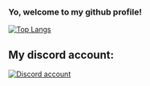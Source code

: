 ### Yo, welcome to my github profile!

[![Top Langs](https://github-readme-stats.vercel.app/api/top-langs/?username=BaBaBoi2222&layout=compact&theme=transparent)](https://github.com/anuraghazra/github-readme-stats)

## My discord account: 
[![Discord account](https://lanyard-profile-readme.vercel.app/api/458542729153085440?&animated=true&borderRadius=30px&idleMessage=Probably%20doing%20something%20else)](https://discord.com/users/458542729153085440)
